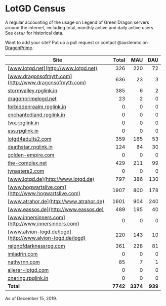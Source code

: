 # LotGD Census
A regular accounting of the usage on Legend of Green Dragon servers around the internet, including total, monthly active and daily active users. See `data/` for historical data.

Want to add your site? Put up a pull request or contact @austenmc on [DragonPrime](http://dragonprime.net).


Site | Total | MAU | DAU
--- | ---:| ---:| ---:
[www.lotgd.net](http://www.lotgd.net)|326|220|72
[www.dragonsofmyth.com](http://www.dragonsofmyth.com)|636|23|3
[stormvalley.rpglink.in](http://stormvalley.rpglink.in)|385|6|2
[dragonprimelogd.net](http://dragonprimelogd.net)|23|2|0
[forbiddenrealm.rpglink.in](http://forbiddenrealm.rpglink.in)|0|0|0
[enchantedland.rpglink.in](http://enchantedland.rpglink.in)|0|0|0
[twx.rpglink.in](http://twx.rpglink.in)|0|0|0
[ess.rpglink.in](http://ess.rpglink.in)|0|0|0
[lotgd4adults2.com](http://lotgd4adults2.com)|359|165|53
[deathstar.rpglink.in](http://deathstar.rpglink.in)|124|84|30
[golden-empire.com](http://golden-empire.com)|0|0|0
[the-complex.net](http://the-complex.net)|429|211|99
[tynastera2.com](http://tynastera2.com)|0|0|0
[www.lotgd.de](http://www.lotgd.de)|797|386|130
[www.hogwartslive.com](http://www.hogwartslive.com)|1907|800|178
[www.atrahor.de](http://www.atrahor.de)|1601|904|240
[www.eassos.de](http://www.eassos.de)|489|195|40
[www.innersinners.com](http://www.innersinners.com)|0|0|0
[www.alvion-logd.de/logd](http://www.alvion-logd.de/logd)|220|143|10
[reignofdarknessrpg.com](http://reignofdarknessrpg.com)|361|228|81
[imladrin.com](http://imladrin.com)|0|0|0
[nathyrnn.com](http://nathyrnn.com)|85|7|1
[aljerer-lotgd.com](http://aljerer-lotgd.com)|0|0|0
[onering.rpglink.in](http://onering.rpglink.in)|0|0|0
**Total**|**7742**|**3374**|**939**

As of December 15, 2019.
